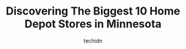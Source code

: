---
layout: ampstory
image: https://i0.wp.com/paketmu.com/wp-content/uploads/2023/06/the-home-depot-0-in-minnesota-1686368226.jpeg?resize=640,853
author: techidn
featured: false
description: Explore the diverse Home Depot Store scene in Minnesota, home to an incredible selection of 10 establishments catering to every taste. Whether youre in search of iconic favorites or undisco
title: Discovering The Biggest 10 Home Depot Stores in Minnesota
cover:
   title: Discovering The Biggest 10 Home Depot Stores in Minnesota
   subtitle: RICKPATE
   background: https://paketmu.com/wp-content/uploads/2023/06/the-home-depot-0-in-minnesota-1686368226.jpeg

pages: 
 - layout: thirds
   top: <h1>#1 The Home Depot</h1>
   bottom: "<p>My sister and I went to Home Depot to get a Christmas tree that she had put on hold. They could not find the tree anywhere. The staff at this Home Depot were amazing! Tyl</p>"
   background: https://paketmu.com/wp-content/uploads/2023/06/the-home-depot-1-in-minnesota-1686368227.jpeg
   backgroundblur: true
 - layout: thirds
   top: <h1>#2 The Home Depot</h1>
   bottom: "<p>2360 White Bear Ave No, Maplewood, MN 55109, United States</p>"
   background: https://paketmu.com/wp-content/uploads/2023/06/the-home-depot-2-in-minnesota-1686368228.jpeg
   cta:
      link: https://paketmu.com/discovering-the-biggest-10-home-depot-stores-in-minnesota/
      text: Discovering The Biggest 10 Home Depot Stores in Minnesota
 - layout: thirds
   top: <h1>#3 The Home Depot</h1>
   bottom: "<p>Purchased an LG kitchen stove recently. Delivered as scheduled, during a 4 hour window. Real time tracking app is a great feature, tells you its on the truck & number of</p>"
   background: https://paketmu.com/wp-content/uploads/2023/06/the-home-depot-3-in-minnesota-1686368229.jpeg
   cta:
      link: https://paketmu.com/discovering-the-biggest-10-home-depot-stores-in-minnesota/
      text: Discovering The Biggest 10 Home Depot Stores in Minnesota
 - layout: thirds
   top: <h1>#4 The Home Depot</h1>
   bottom: "<p>400 W 79th St, Bloomington, MN 55420, United States</p>"
   background: https://images.unsplash.com/photo-1564951434112-64d74cc2a2d7?ixlib=rb-4.0.3&ixid=MnwxMjA3fDB8MHxwaG90by1wYWdlfHx8fGVufDB8fHx8&auto=format&fit=crop&w=640&h=853&q=80
   cta:
      link: https://paketmu.com/discovering-the-biggest-10-home-depot-stores-in-minnesota/
      text: Discovering The Biggest 10 Home Depot Stores in Minnesota
 - layout: thirds
   top: <h1>#5 The Home Depot</h1>
   bottom: "<p>Home Depot, 5650 Main St NE, Fridley, MN 55432, United States</p>"
   background: https://images.unsplash.com/photo-1604871000636-074fa5117945?ixlib=rb-4.0.3&ixid=MnwxMjA3fDB8MHxwaG90by1wYWdlfHx8fGVufDB8fHx8&auto=format&fit=crop&w=640&h=853&q=80
   cta:
      link: https://paketmu.com/discovering-the-biggest-10-home-depot-stores-in-minnesota/
      text: Discovering The Biggest 10 Home Depot Stores in Minnesota
 - layout: thirds
   top: <h1>#6 The Home Depot</h1>
   bottom: "<p>8334 Tamarack Village, Woodbury, MN 55125, United States</p>"
   background: https://images.unsplash.com/photo-1620421680010-0766ff230392?ixlib=rb-4.0.3&ixid=MnwxMjA3fDB8MHxwaG90by1wYWdlfHx8fGVufDB8fHx8&auto=format&fit=crop&w=640&h=853&q=80
   cta:
      link: https://paketmu.com/discovering-the-biggest-10-home-depot-stores-in-minnesota/
      text: Discovering The Biggest 10 Home Depot Stores in Minnesota
 - layout: thirds
   top: <h1>#7 The Home Depot</h1>
   bottom: "<p>15101 Flagstaff Ave, Apple Valley, MN 55124, United States</p>"
   background: https://images.unsplash.com/photo-1524169358666-79f22534bc6e?ixlib=rb-4.0.3&ixid=MnwxMjA3fDB8MHxwaG90by1wYWdlfHx8fGVufDB8fHx8&auto=format&fit=crop&w=640&h=853&q=80
   cta:
      link: https://paketmu.com/discovering-the-biggest-10-home-depot-stores-in-minnesota/
      text: Discovering The Biggest 10 Home Depot Stores in Minnesota
 - layout: thirds
   middle: Continue reading...
   background: https://images.unsplash.com/photo-1540457036297-448b6b99e91c?ixlib=rb-4.0.3&ixid=MnwxMjA3fDB8MHxwaG90by1wYWdlfHx8fGVufDB8fHx8&auto=format&fit=crop&w=640&h=853&q=80
   cta:
      link: https://paketmu.com/discovering-the-biggest-10-home-depot-stores-in-minnesota/
      text: Discovering The Biggest 10 Home Depot Stores in Minnesota
      
---